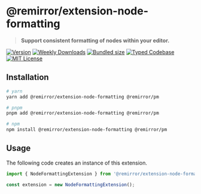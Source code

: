 # @remirror/extension-node-formatting

> **Support consistent formatting of nodes within your editor.**

[![Version][version]][npm] [![Weekly Downloads][downloads-badge]][npm] [![Bundled size][size-badge]][size] [![Typed Codebase][typescript]](#) [![MIT License][license]](#)

[version]: https://flat.badgen.net/npm/v/@remirror/extension-node-formatting/next
[npm]: https://npmjs.com/package/@remirror/extension-node-formatting/v/next
[license]: https://flat.badgen.net/badge/license/MIT/purple
[size]: https://bundlephobia.com/result?p=@remirror/extension-node-formatting
[size-badge]: https://flat.badgen.net/bundlephobia/minzip/@remirror/extension-node-formatting
[typescript]: https://flat.badgen.net/badge/icon/TypeScript?icon=typescript&label
[downloads-badge]: https://badgen.net/npm/dw/@remirror/extension-node-formatting/red?icon=npm

## Installation

```bash
# yarn
yarn add @remirror/extension-node-formatting @remirror/pm

# pnpm
pnpm add @remirror/extension-node-formatting @remirror/pm

# npm
npm install @remirror/extension-node-formatting @remirror/pm
```

## Usage

The following code creates an instance of this extension.

```ts
import { NodeFormattingExtension } from '@remirror/extension-node-formatting';

const extension = new NodeFormattingExtension();
```
